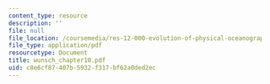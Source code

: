 ```yaml
---
content_type: resource
description: ''
file: null
file_location: /coursemedia/res-12-000-evolution-of-physical-oceanography-spring-2007/c8e6cf87407b5932f317bf62a0ded2ec_wunsch_chapter10.pdf
file_type: application/pdf
resourcetype: Document
title: wunsch_chapter10.pdf
uid: c8e6cf87-407b-5932-f317-bf62a0ded2ec
---
```

